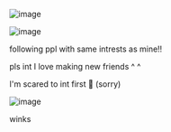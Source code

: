 
![image](https://github.com/user-attachments/assets/127449a0-0eae-4b25-9968-3259c477b068)

![image](https://github.com/user-attachments/assets/acb63900-52ad-419f-89e0-baded918f545)


following ppl with same intrests as mine!! 

pls int I love making new friends ^ ^


I'm scared to int first 🥀 (sorry)

![image](https://github.com/user-attachments/assets/63174262-0109-477b-9a4f-2a386fdb4285)


winks 







